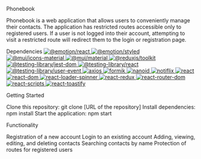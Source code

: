 Phonebook

Phonebook is a web application that allows users to conveniently manage their contacts.
The application has restricted routes accessible only to registered users.
If a user is not logged into their account, attempting to visit a restricted route will redirect them to the login or registration page.



Dependencies
<a href="https://www.npmjs.com/package/@emotion/react">
    <img alt="@emotion/react" src="https://img.shields.io/npm/v/@emotion/react?color=%23ff69b4&label=%40emotion%2Freact&style=for-the-badge">
</a>
<a href="https://www.npmjs.com/package/@emotion/styled">
    <img alt="@emotion/styled" src="https://img.shields.io/npm/v/@emotion/styled?color=%23ff69b4&label=%40emotion%2Fstyled&style=for-the-badge">
</a>
<a href="https://www.npmjs.com/package/@mui/icons-material">
    <img alt="@mui/icons-material" src="https://img.shields.io/npm/v/@mui/icons-material?color=%23ff69b4&label=%40mui%2Ficons-material&style=for-the-badge">
</a>
<a href="https://www.npmjs.com/package/@mui/material">
    <img alt="@mui/material" src="https://img.shields.io/npm/v/@mui/material?color=%23ff69b4&label=%40mui%2Fmaterial&style=for-the-badge">
</a>
<a href="https://www.npmjs.com/package/@reduxjs/toolkit">
    <img alt="@reduxjs/toolkit" src="https://img.shields.io/npm/v/@reduxjs/toolkit?color=%23ff69b4&label=%40reduxjs%2Ftoolkit&style=for-the-badge">
</a>
<a href="https://www.npmjs.com/package/@testing-library/jest-dom">
    <img alt="@testing-library/jest-dom" src="https://img.shields.io/npm/v/@testing-library/jest-dom?color=%23ff69b4&label=%40testing-library%2Fjest-dom&style=for-the-badge">
</a>
<a href="https://www.npmjs.com/package/@testing-library/react">
    <img alt="@testing-library/react" src="https://img.shields.io/npm/v/@testing-library/react?color=%23ff69b4&label=%40testing-library%2Freact&style=for-the-badge">
</a>
<a href="https://www.npmjs.com/package/@testing-library/user-event">
    <img alt="@testing-library/user-event" src="https://img.shields.io/npm/v/@testing-library/user-event?color=%23ff69b4&label=%40testing-library%2Fuser-event&style=for-the-badge">
</a>
<a href="https://www.npmjs.com/package/axios">
    <img alt="axios" src="https://img.shields.io/npm/v/axios?color=%23ff69b4&label=axios&style=for-the-badge">
</a>
<a href="https://www.npmjs.com/package/formik">
    <img alt="formik" src="https://img.shields.io/npm/v/formik?color=%23ff69b4&label=formik&style=for-the-badge">
</a>
<a href="https://www.npmjs.com/package/nanoid">
    <img alt="nanoid" src="https://img.shields.io/npm/v/nanoid?color=%23ff69b4&label=nanoid&style=for-the-badge">
</a>
<a href="https://www.npmjs.com/package/notiflix">
    <img alt="notiflix" src="https://img.shields.io/npm/v/notiflix?color=%23ff69b4&label=notiflix&style=for-the-badge">
</a>
<a href="https://www.npmjs.com/package/react">
    <img alt="react" src="https://img.shields.io/npm/v/react?color=%23ff69b4&label=react&style=for-the-badge">
</a>
<a href="https://www.npmjs.com/package/react-dom">
    <img alt="react-dom" src="https://img.shields.io/npm/v/react-dom?color=%23ff69b4&label=react-dom&style=for-the-badge">
</a>
<a href="https://www.npmjs.com/package/react-loader-spinner">
    <img alt="react-loader-spinner" src="https://img.shields.io/npm/v/react-loader-spinner?color=%23ff69b4&label=react-loader-spinner&style=for-the-badge">
</a>
<a href="https://www.npmjs.com/package/react-redux">
    <img alt="react-redux" src="https://img.shields.io/npm/v/react-redux?color=%23ff69b4&label=react-redux&style=for-the-badge">
</a>
<a href="https://www.npmjs.com/package/react-router-dom">
    <img alt="react-router-dom" src="https://img.shields.io/npm/v/react-router-dom?color=%23ff69b4&label=react-router-dom&style=for-the-badge">
</a>
<a href="https://www.npmjs.com/package/react-scripts">
    <img alt="react-scripts" src="https://img.shields.io/npm/v/react-scripts?color=%23ff69b4&label=react-scripts&style=for-the-badge">
</a>
<a href="https://www.npmjs.com/package/react-toastify">
    <img alt="react-toastify" src="https://img.shields.io/npm/v/react-toastify?color=%23ff69b4&label=react-toastify&style=for-the-badge">
</a>


Getting Started

Clone this repository: git clone [URL of the repository]
Install dependencies: npm install
Start the application: npm start


Functionality

Registration of a new account
Login to an existing account
Adding, viewing, editing, and deleting contacts
Searching contacts by name
Protection of routes for registered users





